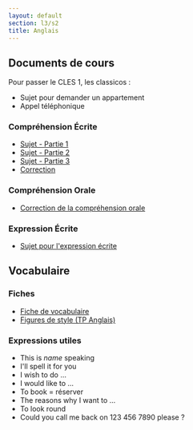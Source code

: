 ```yaml
---
layout: default
section: l3/s2
title: Anglais
---
```


## Documents de cours

Pour passer le CLES 1, les classicos :

* Sujet pour demander un appartement
* Appel téléphonique

### Compréhension Écrite

* [Sujet - Partie 1](https://drive.google.com/uc?export=download&id=0B1b6pH21vC4eOTdzRkJ4Q2QzbVk)
* [Sujet - Partie 2](https://drive.google.com/uc?export=download&id=0B1b6pH21vC4eQjByQWVXdzVWcUE)
* [Sujet - Partie 3](https://drive.google.com/uc?export=download&id=0B1b6pH21vC4eZU9PSTFsZHpmbjA)
* [Correction](https://drive.google.com/uc?export=download&id=0B1b6pH21vC4eZ0V0UFhCWjI1N1U)

### Compréhension Orale

* [Correction de la compréhension orale](https://drive.google.com/uc?export=download&id=0B1b6pH21vC4edmlJOWRpUnI1cVk)

### Expression Écrite

* [Sujet pour l'expression écrite](https://drive.google.com/uc?export=download&id=0B1b6pH21vC4ecVlFRURENjZTbWc)

## Vocabulaire

### Fiches

* [Fiche de vocabulaire](https://drive.google.com/uc?export=download&id=0B1b6pH21vC4ebHlwOV9DTkhsRUE)
* [Figures de style (TP Anglais)](https://gist.github.com/robin850/035777fcfc4527b306eddff1c7325503)

### Expressions utiles

* This is *name* speaking
* I'll spell it for you
* I wish to do ...
* I would like to ...
* To book = réserver
* The reasons why I want to ...
* To look round
* Could you call me back on 123 456 7890 please ?

